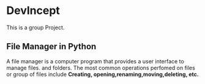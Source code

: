 # DevIncept
This is a group Project.
## File Manager in Python
A file manager is a computer program that provides a user interface to manage files. and folders.
The most common operations perfomed on files or group of files include **Creating, opening,renaming,moving,deleting, etc.**





 

